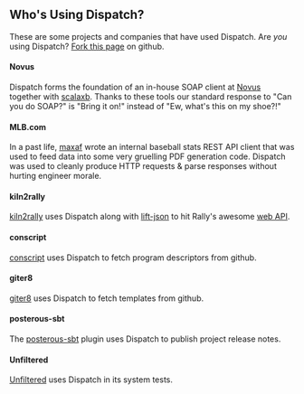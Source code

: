 Who's Using Dispatch?
---------------------

These are some projects and companies that have used Dispatch. Are
*you* using Dispatch?
[Fork this page](https://github.com/n8han/Databinder-Dispatch/blob/master/docs/99.markdown)
on github.

#### Novus

Dispatch forms the foundation of an in-house SOAP client at [Novus](https://www.novus.com/) together with [scalaxb](http://scalaxb.org/). Thanks to these tools our standard response to "Can you do SOAP?" is "Bring it on!" instead of "Ew, what's this on my shoe?!"

#### MLB.com

In a past life, [maxaf](https://github.com/maxaf) wrote an internal baseball stats REST API client that was used to feed data into some very gruelling PDF generation code. Dispatch was used to cleanly produce HTTP requests & parse responses without hurting engineer morale.

#### kiln2rally

[kiln2rally](https://github.com/eed3si9n/kiln2rally) uses Dispatch along with [lift-json](https://github.com/lift/lift/tree/master/framework/lift-base/lift-json/) to hit Rally's awesome [web API](https://rally1.rallydev.com/slm/doc/webservice/index.jsp).

#### conscript

[conscript](https://github.com/n8han/conscript) uses Dispatch to fetch
program descriptors from github.

#### giter8

[giter8](https://github.com/n8han/giter8) uses Dispatch to fetch
templates from github.

#### posterous-sbt

The [posterous-sbt](https://github.com/n8han/posterous-sbt) plugin
uses Dispatch to publish project release notes.

#### Unfiltered

[Unfiltered](http://unfiltered.databinder.net/) uses Dispatch in its
system tests.
